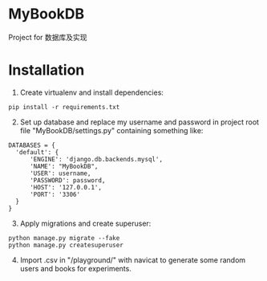# MyBookDB
Project for 数据库及实现
# Installation
1. Create virtualenv and install dependencies:

  ```
  pip install -r requirements.txt
  ```
2. Set up database and replace my username and password in project root file "MyBookDB/settings.py" containing something like:

  ```
DATABASES = {
    'default': {
        'ENGINE': 'django.db.backends.mysql',
        'NAME': "MyBookDB",
        'USER': username,
        'PASSWORD': password,
        'HOST': '127.0.0.1',
        'PORT': '3306'
    }
}
  ```
3. Apply migrations and create superuser:
  
  ```
  python manage.py migrate --fake
  python manage.py createsuperuser
  ```
4. Import .csv in "/playground/" with navicat to generate some random users and books for experiments.

